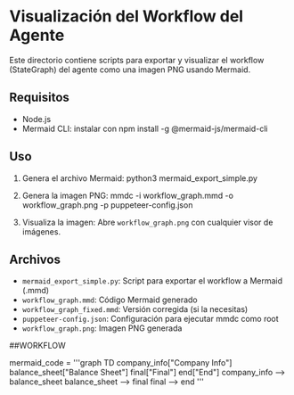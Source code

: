 # Visualización del Workflow del Agente

Este directorio contiene scripts para exportar y visualizar el workflow (StateGraph) del agente como una imagen PNG usando Mermaid.

## Requisitos
- Node.js
- Mermaid CLI: instalar con
  npm install -g @mermaid-js/mermaid-cli

## Uso
1. Genera el archivo Mermaid:
   python3 mermaid_export_simple.py

2. Genera la imagen PNG:
   mmdc -i workflow_graph.mmd -o workflow_graph.png -p puppeteer-config.json

3. Visualiza la imagen:
   Abre `workflow_graph.png` con cualquier visor de imágenes.

## Archivos
- `mermaid_export_simple.py`: Script para exportar el workflow a Mermaid (.mmd)
- `workflow_graph.mmd`: Código Mermaid generado
- `workflow_graph_fixed.mmd`: Versión corregida (si la necesitas)
- `puppeteer-config.json`: Configuración para ejecutar mmdc como root
- `workflow_graph.png`: Imagen PNG generada

##WORKFLOW

mermaid_code = '''graph TD
    company_info["Company Info"]
    balance_sheet["Balance Sheet"]
    final["Final"]
    end["End"]
    company_info --> balance_sheet
    balance_sheet --> final
    final --> end
'''
